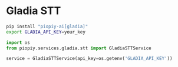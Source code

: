 # Gladia STT

```bash
pip install "piopiy-ai[gladia]"
export GLADIA_API_KEY=your_key
```

```python
import os
from piopiy.services.gladia.stt import GladiaSTTService

service = GladiaSTTService(api_key=os.getenv('GLADIA_API_KEY'))
```
